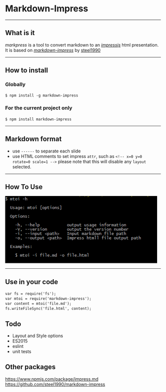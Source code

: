 <!-- x=1500 y=500 z=1500 -->
# Markdown-Impress

-----------------------------
<!-- x=500 y=0 scale=0.5 -->
## What is it
*markpress* is a tool to convert markdown to an [*impressjs*](https://github.com/impress/impress.js/) html presentation. It is based on [*markdown-impress*](https://github.com/steel1990/markdown-impress) by [steel1990](https://github.com/steel1990)

-----------------------------
<!-- x=2500 y=0 -->
## How to install

### Globally
`$ npm install -g markdown-impress`

### For the current project only
`$ npm install markdown-impress`

-----------------------------
<!-- x=3000 y=1000 -->
## Markdown format
+ use `------` to separate each slide
+ use HTML comments to set impress `attr`, such as `<!-- x=0 y=0 rotate=0 scale=1 -->` please note that this will disable any `layout` selected.
<!-- + [this page](http://steel1990.github.io/markdown-impress/) is made by *markdown-impress* use [this markdown](https://raw.githubusercontent.com/steel1990/markdown-impress/master/README.md). -->

-----------------------------
<!-- x=1500 y=1000 rotate=90 -->
## How To Use
![How to use markpress](./mtoi-help.png)

-------------------------------
<!-- x=0 y=1000 -->
## Use in your code

```
var fs = require('fs');
var mtoi = require('markdown-impress');
var content = mtoi('file.md');
fs.writeFileSync('file.html', content);
```

## Todo

- Layout and Style options
- ES2015
- eslint
- unit tests


## Other packages

https://www.npmjs.com/package/impress.md
https://github.com/steel1990/markdown-impress

